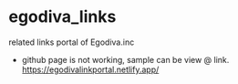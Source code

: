# egodiva_links

related links portal of Egodiva.inc

- github page is not working, sample can be view @ link.
https://egodivalinkportal.netlify.app/
